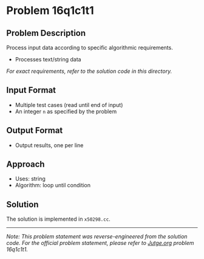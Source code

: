# Problem 16q1c1t1

## Problem Description

Process input data according to specific algorithmic requirements.
- Processes text/string data

*For exact requirements, refer to the solution code in this directory.*

## Input Format

- Multiple test cases (read until end of input)
- An integer `n` as specified by the problem

## Output Format

- Output results, one per line

## Approach

- Uses: string
- Algorithm: loop until condition

## Solution

The solution is implemented in `x50298.cc`.

---

*Note: This problem statement was reverse-engineered from the solution code. For the official problem statement, please refer to [Jutge.org](https://jutge.org/) problem 16q1c1t1.*
